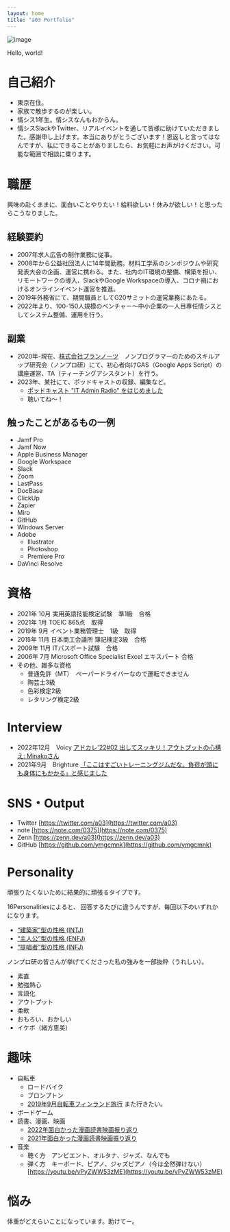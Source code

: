 ```yaml
---
layout: home
title: "a03 Portfolio"
---
```


![image](https://user-images.githubusercontent.com/20861176/232205747-72523a82-ed82-4cd2-910e-39bad051c750.png)


Hello, world!

# 自己紹介
- 東京在住。
- 家族で散歩するのが楽しい。
- 情シス1年生。情シスなんもわからん。
- 情シスSlackやTwitter、リアルイベントを通して皆様に助けていただきました。感謝申し上げます。本当にありがとうございます！恩返しと言ってはなんですが、私にできることがありましたら、お気軽にお声がけください。可能な範囲で相談に乗ります。


# 職歴
興味の赴くままに、面白いことやりたい！給料欲しい！休みが欲しい！と思ったらこうなりました。
## 経験要約
- 2007年求人広告の制作業務に従事。
- 2008年から公益社団法人に14年間勤務。材料工学系のシンポジウムや研究発表大会の企画、運営に携わる。また、社内のIT環境の整備、構築を担い、リモートワークの導入、SlackやGoogle Workspaceの導入、コロナ禍におけるオンラインイベント運営を推進。
- 2019年外務省にて、期間職員としてG20サミットの運営業務にあたる。
- 2022年より、100-150人規模のベンチャー〜中小企業の一人目専任情シスとしてシステム整備、運用を行う。

## 副業
- 2020年-現在、[株式会社プランノーツ](https://plannauts.co.jp/)　ノンプログラマーのためのスキルアップ研究会（ノンプロ研）にて、初心者向けGAS（Google Apps Script）の講座運営、TA（ティーチングアシスタント）を行う。
- 2023年、某社にて、ポッドキャストの収録、編集など。
  - [ポッドキャスト "IT Admin Radio" をはじめました](https://blog.zunda.co.jp/blog/it-admin-radio) 
  - 聴いてね〜！



## 触ったことがあるもの一例
- Jamf Pro
- Jamf Now
- Apple Business Manager
- Google Workspace
- Slack
- Zoom
- LastPass
- DocBase
- ClickUp
- Zapier
- Miro
- GitHub
- Windows Server
- Adobe
  - Illustrator
  - Photoshop
  - Premiere Pro
- DaVinci Resolve

# 資格
- 2021年	10月	実用英語技能検定試験　準1級　合格
- 2021年	1月	TOEIC 865点　取得
- 2019年	9月	イベント業務管理士　1級　取得
- 2015年	11月	日本商工会議所 簿記検定3級　合格
- 2009年	11月	ITパスポート試験　合格			
- 2006年	7月	Microsoft Office Specialist Excel エキスパート 合格
- その他、雑多な資格
  - 普通免許（MT）　ペーパードライバーなので運転できません
  - 陶芸士3級
  - 色彩検定2級
  - レタリング検定2級

# Interview
- 2022年12月　Voicy [アドカレ'22#02 出してスッキリ！アウトプットの心構え: Minakoさん](https://voicy.jp/channel/2986/427594)
- 2021年9月　Brighture [「ここはすごいトレーニングジムだな。負荷が頭にも身体にもかかる」と感じました](https://brighture.jp/voice/973)


# SNS・Output
- Twitter	[https://twitter.com/a03](https://twitter.com/a03)
- note 	[https://note.com/0375](https://note.com/0375)
- Zenn	[https://zenn.dev/a03](https://zenn.dev/a03)
- GitHub	[https://github.com/ymgcmnk](https://github.com/ymgcmnk)

# Personality 
頑張りたくないために結果的に頑張るタイプです。

16Personalitiesによると、
回答するたびに違うんですが、毎回以下のいずれかになります。

- [“建築家”型の性格 (INTJ)](https://www.16personalities.com/ja/intj型の性格)
- [“主人公”型の性格 (ENFJ)](https://www.16personalities.com/ja/enfj型の性格)
- [“提唱者”型の性格 (INFJ)](https://www.16personalities.com/ja/infj型の性格)


ノンプロ研の皆さんが挙げてくださった私の強みを一部抜粋（うれしい）。
- 素直
- 勉強熱心
- 言語化
- アウトプット
- 柔軟
- おもろい、おかしい
- イケボ（緒方恵美）




# 趣味
- 自転車
  - ロードバイク
  - ブロンプトン
   - [2019年9月自転車フィンランド旅行](https://note.com/0375/m/m07007cc8eb9c)   また行きたい。
- ボードゲーム
- 読書、漫画、映画
  - [2022年面白かった漫画読書映画振り返り](https://note.com/0375/n/n8187269ef621?magazine_key=mc020e501422b) 
  - [2021年面白かった漫画読書映画振り返り](https://note.com/0375/n/nbd4ce6a70907)
- 音楽
  - 聴く方　アンビエント、オルタナ、ジャズ、なんでも
  - 弾く方　キーボード、ピアノ、ジャズピアノ（今は全然弾けない） [https://youtu.be/vPyZWW53zME](https://youtu.be/vPyZWW53zME)

# 悩み
体重がどえらいことになっています。助けてー。
